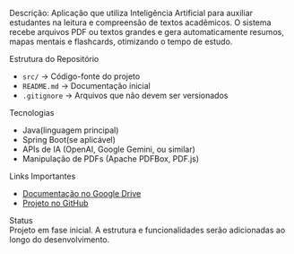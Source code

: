 Descrição:
Aplicação que utiliza Inteligência Artificial para auxiliar estudantes na leitura e compreensão de textos acadêmicos. O sistema recebe arquivos PDF ou textos grandes e gera automaticamente resumos, mapas mentais e flashcards, otimizando o tempo de estudo.  

Estrutura do Repositório  
- `src/` → Código-fonte do projeto  
- `README.md` → Documentação inicial  
- `.gitignore` → Arquivos que não devem ser versionados  

Tecnologias  
- Java(linguagem principal)  
- Spring Boot(se aplicável)  
- APIs de IA (OpenAI, Google Gemini, ou similar)  
- Manipulação de PDFs (Apache PDFBox, PDF.js)  

Links Importantes  
- [Documentação no Google Drive](https://docs.google.com/document/d/1qfVvh0RTGFYgaV2e6s6SmhDBZz5oyZyAKm7IGAJzICc/edit?usp=sharing)  
- [Projeto no GitHub](https://github.com/Millasanches55/ProjetoPoo.git)

Status  
Projeto em fase inicial. A estrutura e funcionalidades serão adicionadas ao longo do desenvolvimento.


